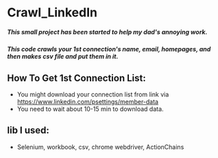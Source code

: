 # Crawl_LinkedIn
##### This small project has been started to help my dad's annoying work.
##### This code crawls your 1st connection's name, email, homepages, and then makes csv file and put them in it.

## How To Get 1st Connection List:
 - You might download your connection list from link via https://www.linkedin.com/psettings/member-data
 - You need to wait about 10-15 min to download data.


## lib I used:
- Selenium, workbook, csv, chrome webdriver, ActionChains
